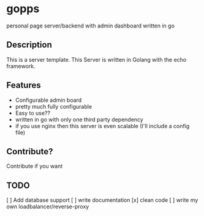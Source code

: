 # gopps
personal page server/backend with admin dashboard written in go

## Description
This is a server template.
This Server is written in Golang with the echo framework.

## Features
- Configurable admin board
- pretty much fully configurable 
- Easy to use??
- written in go with only one third party dependency 
- if you use nginx then this server is even scalable (I'll include a config file)

## Contribute?
Contribute if you want

## TODO
[ ] Add database support
[ ] write documentation 
[x] clean code
[ ] write my own loadbalancer/reverse-proxy